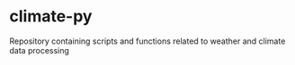 # climate-py
Repository containing scripts and functions related to weather and climate data processing
